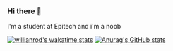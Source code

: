 ### Hi there 👋
I'm a student at Epitech and i'm a noob

<!--
**Neyross/Neyross** is a ✨ _special_ ✨ repository because its `README.md` (this file) appears on your GitHub profile.

Here are some ideas to get you started:

- 🔭 I’m currently working on ...
- 🌱 I’m currently learning ...
- 👯 I’m looking to collaborate on ...
- 🤔 I’m looking for help with ...
- 💬 Ask me about ...
- 📫 How to reach me: ...
- 😄 Pronouns: ...
- ⚡ Fun fact: ...
-->
[![willianrod's wakatime stats](https://github-readme-stats.vercel.app/api/wakatime?username=Neyross&theme=tokyonight&layout=compact&title_color#a8329e)](https://github.com/anuraghazra/github-readme-stats)
[![Anurag's GitHub stats](https://github-readme-stats.vercel.app/api?username=Neyross&count_private=true&theme=tokyonight&show_icons=true&title_color#a8329e)](https://github.com/anuraghazra/github-readme-stats)
